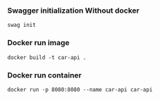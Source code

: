 ### Swagger initialization Without docker

```
swag init
```

### Docker run image

```
docker build -t car-api .
```

### Docker run container

```
docker run -p 8080:8080 --name car-api car-api
```

